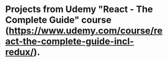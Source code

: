 # Projects from Udemy "React - The Complete Guide" course (https://www.udemy.com/course/react-the-complete-guide-incl-redux/).
